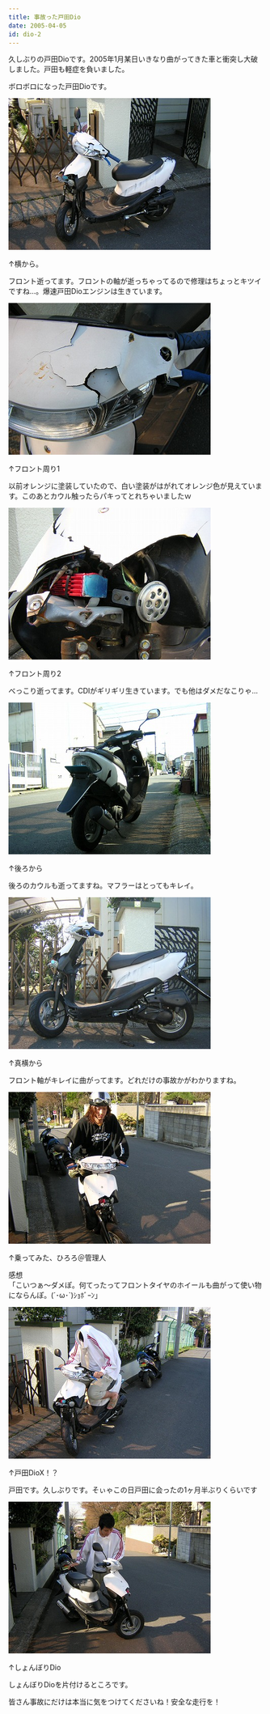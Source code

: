 ```yaml
---
title: 事故った戸田Dio
date: 2005-04-05
id: dio-2
---
```



<p class="sentence">久しぶりの戸田Dioです。2005年1月某日いきなり曲がってきた車と衝突し大破しました。戸田も軽症を負いました。</p>
<p class="sentence spacing10">ボロボロになった戸田Dioです。</p>
<div class="center spacing"><img src="/photo/diary/2005.04.05_zx1.jpg" alt=""></div>
<p class="sentence">↑横から。</p>
<p class="sentence spacing10">フロント逝ってます。フロントの軸が逝っちゃってるので修理はちょっとキツイですね...。爆速戸田Dioエンジンは生きています。</p>
<div class="center spacing"><img src="/photo/diary/2005.04.05_zx2.jpg" alt=""></div>
<p class="sentence">↑フロント周り1</p>
<p class="sentence spacing10">以前オレンジに塗装していたので、白い塗装がはがれてオレンジ色が見えています。このあとカウル触ったらパキってとれちゃいましたｗ</p>
<div class="center spacing"><img src="/photo/diary/2005.04.05_zx3.jpg" alt=""></div>
<p class="sentence">↑フロント周り2</p>
<p class="sentence spacing10">べっこり逝ってます。CDIがギリギリ生きています。でも他はダメだなこりゃ...</p>
<div class="center spacing"><img src="/photo/diary/2005.04.05_zx4.jpg" alt=""></div>
<p class="sentence">↑後ろから</p>
<p class="sentence spacing10">後ろのカウルも逝ってますね。マフラーはとってもキレイ。</p>
<div class="center spacing"><img src="/photo/diary/2005.04.05_zx5.jpg" alt=""></div>
<p class="sentence">↑真横から</p>
<p class="sentence spacing10">フロント軸がキレイに曲がってます。どれだけの事故かがわかりますね。</p>
<div class="center spacing"><img src="/photo/diary/2005.04.05_zx6.jpg" alt=""></div>
<p class="sentence">↑乗ってみた、ひろろ＠管理人</p>
<p class="sentence spacing10">感想<br>「こいつぁ～ダメぽ。何てったってフロントタイヤのホイールも曲がって使い物にならんぽ。(´･ω･`)ｼｮﾎﾞｰﾝ」</p>
<div class="center spacing"><img src="/photo/diary/2005.04.05_zx7.jpg" alt=""></div>
<p class="sentence">↑戸田DioX！？</p>
<p class="sentence spacing10">戸田です。久しぶりです。そぃゃこの日戸田に会ったの1ヶ月半ぶりくらいです</p>
<div class="center spacing"><img src="/photo/diary/2005.04.05_zx8.jpg" alt=""></div>
<p class="sentence">↑しょんぼりDio</p>
<p class="sentence">しょんぼりDioを片付けるところです。</p>
<p class="sentence">皆さん事故にだけは本当に気をつけてくださいね！安全な走行を！</p>

